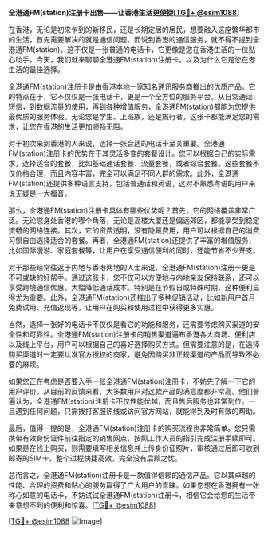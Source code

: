 **全港通FM(station)注册卡出售——让香港生活更便捷[[TG💪+ @esim1088](https://t.me/s/esim1088)]**

在香港，无论是初来乍到的新移民，还是长期定居的居民，想要融入这座繁华都市的生活，首先需要解决的就是通信问题。而说到香港的通信服务，就不得不提到全港通FM(station)。这不仅是一张普通的电话卡，它更像是您在香港生活的一位贴心助手。今天，我们就来聊聊全港通FM(station)注册卡，以及为什么它是您在港生活的最佳选择。

全港通FM(station)注册卡是由香港本地一家知名通讯服务商推出的优质产品。它的特点在于，它不仅仅是一张电话卡，更是一个全方位的服务平台。从日常通话、短信，到数据流量的使用，再到各种增值服务，全港通FM(station)都能为您提供最优质的服务体验。无论您是学生、上班族，还是旅行者，这张卡都能满足您的需求，让您在香港的生活更加顺畅无阻。

对于初次来到香港的人来说，选择一张合适的电话卡至关重要。全港通FM(station)注册卡的优势在于其灵活多变的套餐设计。您可以根据自己的实际需求，选择适合的套餐，比如基础通话套餐、流量套餐，或者综合套餐。这些套餐不仅价格合理，而且内容丰富，完全可以满足不同人群的需求。此外，全港通FM(station)还提供多种语言支持，包括普通话和英语，这对不熟悉粤语的用户来说无疑是一大福音。

那么，全港通FM(station)注册卡具体有哪些优势呢？首先，它的网络覆盖非常广泛。无论您身处香港的哪个角落，无论是高楼大厦还是偏远郊区，都能享受到稳定流畅的网络连接。其次，它的资费透明，没有隐藏费用，用户可以根据自己的消费习惯自由选择适合的套餐。再者，全港通FM(station)还提供了丰富的增值服务，比如国际漫游、家庭套餐等，让用户在享受通信便利的同时，还能节省不少开支。

对于那些经常往返于内地与香港两地的人士来说，全港通FM(station)注册卡更是不可或缺的好帮手。通过这张卡，您不仅可以方便地与内地亲友保持联系，还可以享受跨境通信优惠，大幅降低通话成本。特别是在节假日或特殊时期，这种便利显得尤为重要。此外，全港通FM(station)还推出了多种促销活动，比如新用户首月免费试用、充值返现等，让用户在购买和使用过程中获得更多实惠。

当然，选择一张好的电话卡不仅仅是看它的功能和服务，还需要考虑购买渠道的安全性和可靠性。全港通FM(station)注册卡的销售渠道遍布香港各大商场、便利店以及线上平台，用户可以根据自己的喜好选择购买方式。但需要注意的是，在选择购买渠道时一定要认准官方授权的商家，避免因购买非正规渠道的产品而导致不必要的麻烦。

如果您正在考虑是否要入手一张全港通FM(station)注册卡，不妨先了解一下它的用户评价。从目前的反馈来看，大多数用户对这款产品的满意度都非常高。他们普遍认为，全港通FM(station)注册卡不仅性能优越，而且售后服务也非常到位。一旦遇到任何问题，只需拨打客服热线或访问官方网站，就能得到及时有效的帮助。

最后，值得一提的是，全港通FM(station)注册卡的购买流程也非常简单。您只需携带有效身份证件前往指定的销售网点，按照工作人员的指引完成注册手续即可。如果是在线上购买，则需要填写相关信息并上传身份证照片，审核通过后即可收到邮寄的SIM卡。整个过程快捷高效，完全没有后顾之忧。

总而言之，全港通FM(station)注册卡是一款值得信赖的通信产品。它以其卓越的性能、合理的资费和贴心的服务赢得了广大用户的青睐。如果您想在香港拥有一张称心如意的电话卡，不妨试试全港通FM(station)注册卡，相信它会给您的生活带来意想不到的便利和惊喜。[[TG💪+ @esim1088](https://t.me/s/esim1088)]

[[TG💪+ @esim1088](https://t.me/s/esim1088) ![Image](https://i.postimg.cc/4NQfJmqS/Snipaste-2025-05-13-00-14-12.png)]